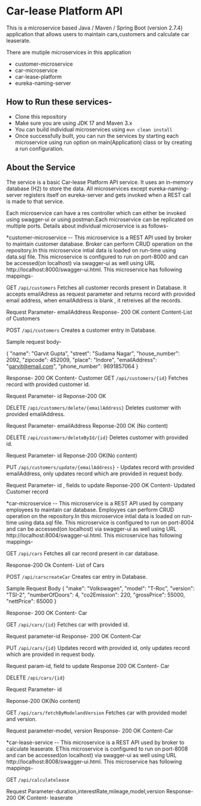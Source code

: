 # Car-lease Platform API

This is a microservice based Java / Maven / Spring Boot (version 2.7.4) application that allows users to maintain cars,customers and calculate car leaserate.

There are mutiple microservices in this application 

* customer-microservice
* car-microservice
* car-lease-platform
* eureka-naming-server

## How to Run these services-

* Clone this repository 
* Make sure you are using JDK 17 and Maven 3.x
* You can build individual microservices using ```mvn clean install```
* Once successfully built, you can run the services by starting each microservice using run option on main(Application) class or by creating a run configuration.

## About the Service

The service is a basic Car-lease Platform API service. It uses an in-memory database (H2) to store the data. All microservices except eureka-naming-server registers itself on eureka-server and gets invoked when a REST call is made to that service.

Each microservice can have a res controller which can either be invoked using swagger-ui or using postman.Each microservice can be replicated on multiple ports. Details about individual microservice is as follows-

*customer-microservice -- This microservice is a REST API used by broker to maintain customer database. Broker can perform CRUD operation on the repository.In this microservice intial data is loaded on run-time using data.sql file.
This microservice is configured to run on port-8000 and can be accessed(on localhost) via swagger-ui as well using URL http://localhost:8000/swagger-ui.html. This microservice has following mappings-

GET ```/api/customers``` Fetches all customer records present in Database.
It accepts emailAdress as request parameter and returns record with provided email address, when emailAddress is blank , it retreives all the records.
 
Request Parameter- emailAddress
Response- 200 OK content 
Content-List of Customers
 
POST ```/api/customers``` Creates a customer entry in Database.
 
Sample request body-
 
{
   "name": "Garvit Gupta",
   "street": "Sudama Nagar",
   "house_number": 2092,
   "zipcode": 452009,
   "place": "Indore",
   "emailAddress": "garvit@email.com",
   "phone_number": 9691857064
 }
  
 Response-  200	OK 
 Content- Customer
 GET ```/api/customers/{id}```  Fetches record with provided customer id.
 
 Request Parameter- id
 Reponse-200 OK
 
 DELETE ```/api/customers/delete/{emailAddress}``` Deletes customer with provided emailAddress.
 
 Request Parameter- emailAddress
 Reponse-200 OK (No content)
 
 DELETE ```/api/customers/deleteById/{id}```  Deletes customer with provided id.
 
 Request Parameter- id
 Reponse-200 OK(No content)
 
 
PUT ```/api/customers/update/{emailAddress}``` - Updates record with provided emailAddress, only updates record which are provided in request body.

 Request Parameter- id , fields to update
 Reponse-200 OK
 Content- Updated Customer record
 
 *car-microservice -- This microservice is a REST API used by company employees to maintain car database. Employyes can perform CRUD operation on the repository.In this microservice intial data is loaded on run-time using data.sql file.
This microservice is configured to run on port-8004 and can be accessed(on localhost) via swagger-ui as well using URL http://localhost:8004/swagger-ui.html. This microservice has following mappings-
 
 GET ```/api/cars``` Fetches all car record present in car database.
 
 Response-200 Ok
 Content- List of Cars
 
POST ```/api/carscreateCar``` Creates car entry in Database.

 Sample Request Body
 {
    "make": "Volkswagen",
    "model": "T-Roc",
    "version": "TSI-2",
    "numberOfDoors": 4,
    "co2Emission": 220,
    "grossPrice": 55000,
    "nettPrice": 65000
  }
 
 Response- 200 OK
 Content- Car
 
 GET ```/api/cars/{id}``` Fetches car with provided id.
 
 Request parameter-id
 Response- 200 OK 
 Content-Car
 
 PUT ```/api/cars/{id}``` Updates record with provided id, only updates record which are provided in request body.
 
 Request param-id, field to update
 Response 200 OK 
 Content- Car
 
 DELETE ```/api/cars/{id}```
 
 Request Parameter- id
 
 Reponse-200 OK(No content)
 
 GET ```/api/cars/fetchByModelandVersion``` Fetches car with provided model and version.
 
 Request parameter-model, version
 Response- 200 OK 
 Content-Car
 
 
  *car-lease-service -- This microservice is a REST API used by broker to calculate leaserate. EThis microservice is configured to run on port-8008 and can be accessed(on localhost) via swagger-ui as well using URL http://localhost:8008/swagger-ui.html. This microservice has following mappings-
  
  GET ```/api/calculatelease```
  
  Request Parameter-duration,interestRate,mileage,model,version
  Response- 200 OK
  Content- leaserate
  
  
 
 
 






